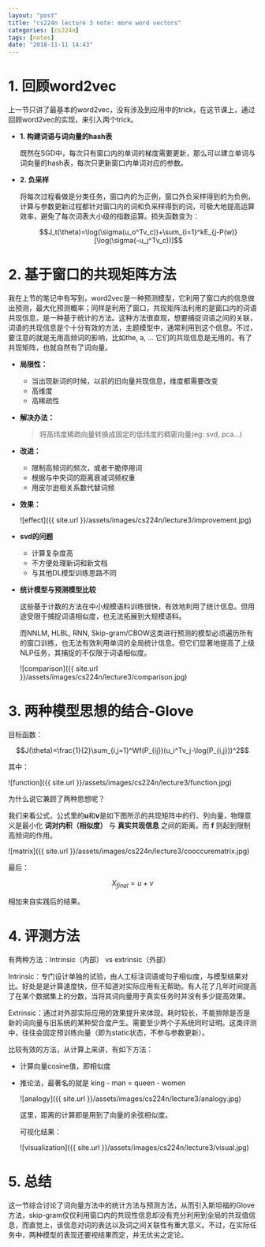 ```yaml
---
layout: "post"
title: "cs224n lecture 3 note: more word vectors"
categories: [cs224n]
tags: [notes]
date: "2018-11-11 14:43"
---
```

# 1. 回顾word2vec

上一节只讲了最基本的word2vec，没有涉及到应用中的trick，在这节课上，通过回顾word2vec的实现，来引入两个trick。

* **1. 构建词语与词向量的hash表**

  既然在SGD中，每次只有窗口内的单词的梯度需要更新，那么可以建立单词与词向量的hash表，每次只更新窗口内单词对应的参数。

* **2. 负采样**

  将每次过程看做是分类任务，窗口内的为正例，窗口外负采样得到的为负例，计算与参数更新过程都针对窗口内的词和负采样得到的词，可极大地提高运算效率，避免了每次词表大小级的指数运算。损失函数变为：

  $$J_t(\theta)=\log(\sigma(u_o^Tv_c))+\sum_{i=1}^kE_{j-P(w)}[\log(\sigma(-u_j^Tv_c))]$$

# 2. 基于窗口的共现矩阵方法

我在上节的笔记中有写到，word2vec是一种预测模型，它利用了窗口内的信息做出预测，最大化预测概率；同样是利用了窗口，共现矩阵法利用的是窗口内的词语共现信息，是一种基于统计的方法。这种方法很直观，想要捕捉词语之间的关联，词语的共现信息是个十分有效的方法，主题模型中，通常利用到这个信息。不过，要注意的就是无用高频词的影响，比如the, a, ... 它们的共现信息是无用的。有了共现矩阵，也就自然有了词向量。

* **局限性：**

  - 当出现新词的时候，以前的旧向量共现信息，维度都需要改变
  - 高维度
  - 高稀疏性

* **解决办法：**

  > 将高纬度稀疏向量转换成固定的低纬度的稠密向量(eg: svd, pca...)

* **改进：**

  - 限制高频词的频次，或者干脆停用词
  - 根据与中央词的距离衰减词频权重
  - 用皮尔逊相关系数代替词频

* **效果：**

  ![effect]({{ site.url }}/assets/images/cs224n/lecture3/improvement.jpg)

* **svd的问题**

  - 计算复杂度高
  - 不方便处理新词和新文档
  - 与其他DL模型训练思路不同

* **统计模型与预测模型比较**

  这些基于计数的方法在中小规模语料训练很快，有效地利用了统计信息。但用途受限于捕捉词语相似度，也无法拓展到大规模语料。

  而NNLM, HLBL, RNN, Skip-gram/CBOW这类进行预测的模型必须遍历所有的窗口训练，也无法有效利用单词的全局统计信息。但它们显著地提高了上级NLP任务，其捕捉的不仅限于词语相似度。

  ![comparison]({{ site.url }}/assets/images/cs224n/lecture3/comparison.jpg)

# 3. 两种模型思想的结合-Glove

目标函数：

$$J(\theta)=\frac{1}{2}\sum_{i,j=1}^Wf(P_{ij})(u_i^Tv_j-\log(P_{i,j}))^2$$

其中：

  ![function]({{ site.url }}/assets/images/cs224n/lecture3/function.jpg)

为什么说它兼顾了两种思想呢？

我们来看公式，公式里的**u**和**v**是如下图所示的共现矩阵中的行、列向量，物理意义是最小化 **词对内积（相似度）** 与 __真实共现信息__ 之间的距离。而 **f** 则起到限制高频词的作用。

![matrix]({{ site.url }}/assets/images/cs224n/lecture3/cooccurematrix.jpg)

最后：

$$X_{final} = u + v$$

相加来自实践后的结果。

# 4. 评测方法

有两种方法：Intrinsic（内部） vs extrinsic（外部）

Intrinsic：专门设计单独的试验，由人工标注词语或句子相似度，与模型结果对比。好处是是计算速度快，但不知道对实际应用有无帮助。有人花了几年时间提高了在某个数据集上的分数，当将其词向量用于真实任务时并没有多少提高效果。

Extrinsic：通过对外部实际应用的效果提升来体现。耗时较长，不能排除是否是新的词向量与旧系统的某种契合度产生。需要至少两个子系统同时证明。这类评测中，往往会固定预训练向量（即为static状态，不参与参数更新）。

比较有效的方法，从计算上来讲，有如下方法：

* 计算向量cosine值，即相似度
* 推论法，最著名的就是 king - man = queen - women

  ![analogy]({{ site.url }}/assets/images/cs224n/lecture3/analogy.jpg)

  这里，距离的计算即是用到了向量的余弦相似度。

  可视化结果：

  ![visualization]({{ site.url }}/assets/images/cs224n/lecture3/visual.jpg)

# 5. 总结

这一节综合讨论了词向量方法中的统计方法与预测方法，从而引入斯坦福的Glove方法，skip-gram仅仅利用窗口内的共现性信息却没有充分利用到全局的共现值信息，而直觉上，该信息对词的表达以及词之间关联性有重大意义。不过，在实际任务中，两种模型的表现还要视结果而定，并无优劣之定论。
